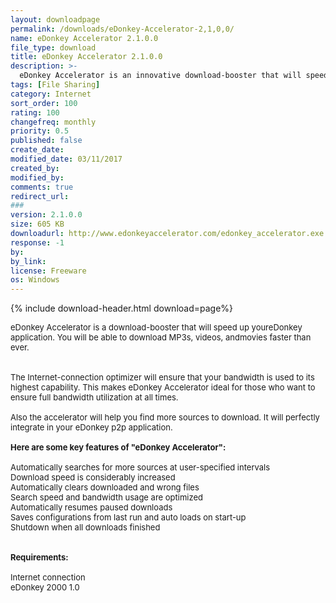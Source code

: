 ```yaml
---
layout: downloadpage
permalink: /downloads/eDonkey-Accelerator-2,1,0,0/
name: eDonkey Accelerator 2.1.0.0
file_type: download
title: eDonkey Accelerator 2.1.0.0
description: >-
  eDonkey Accelerator is an innovative download-booster that will speed up your eDonkey
tags: [File Sharing]
category: Internet
sort_order: 100
rating: 100
changefreq: monthly
priority: 0.5
published: false
create_date: 
modified_date: 03/11/2017
created_by: 
modified_by: 
comments: true
redirect_url: 
### 
version: 2.1.0.0
size: 605 KB
downloadurl: http://www.edonkeyaccelerator.com/edonkey_accelerator.exe
response: -1
by: 
by_link: 
license: Freeware
os: Windows
---
```


{% include download-header.html download=page%}

<p style="fix-download-text !important">
<p><font size="2">eDonkey Accelerator is a download-booster that will speed up youreDonkey application. You will be able to download MP3s, videos, andmovies faster than ever. <br />
<br />
<br />
The Internet-connection optimizer will ensure that your bandwidth is used to its highest capability. This makes eDonkey Accelerator ideal for those who want to ensure full bandwidth utilization at all times. <br />
<br />
Also the accelerator will help you find more sources to download. It will perfectly integrate in your eDonkey p2p application. <br />
<br />
<span><strong>Here are some key features of "eDonkey Accelerator":</strong></span><br />
<br />
Automatically searches for more sources at user-specified intervals <br />
Download speed is considerably increased <br />
Automatically clears downloaded and wrong files <br />
Search speed and bandwidth usage are optimized <br />
Automatically resumes paused downloads <br />
Saves configurations from last run and auto loads on start-up <br />
Shutdown when all downloads finished <br />
<br />
<br />
<span><strong>Requirements:</strong></span><br />
<br />
Internet connection <br />
eDonkey 2000 1.0 <br />
</font></p></p>
